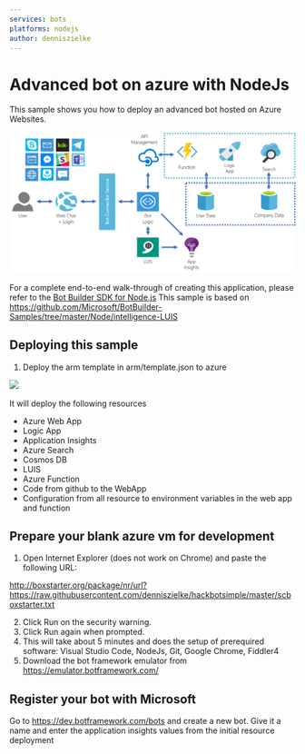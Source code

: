 ```yaml
---
services: bots
platforms: nodejs
author: denniszielke
---
```


# Advanced bot on azure with NodeJs
This sample shows you how to deploy an advanced bot hosted on Azure Websites. 

![Advanced Bot Hackathon](./images/architecture.png)

For a complete end-to-end walk-through of creating this application, please refer to the [Bot Builder SDK for Node.js](https://docs.microsoft.com/en-us/bot-framework/nodejs/bot-builder-nodejs-overview)
This sample is based on https://github.com/Microsoft/BotBuilder-Samples/tree/master/Node/intelligence-LUIS

## Deploying this sample
1. Deploy the arm template in arm/template.json to azure

<a href="https://portal.azure.com/#create/Microsoft.Template/uri/https%3A%2F%2Fraw.githubusercontent.com%2Fdenniszielke%2Fhackbotadvanced%2Fmaster%2Farm%2Ftemplate.json" target="_blank">
    <img src="http://azuredeploy.net/deploybutton.png"/>
</a>  

It will deploy the following resources
- Azure Web App
- Logic App
- Application Insights
- Azure Search
- Cosmos DB
- LUIS
- Azure Function
- Code from github to the WebApp
- Configuration from all resource to environment variables in the web app and function

## Prepare your blank azure vm for development

1. Open Internet Explorer (does not work on Chrome) and paste the following URL: 

http://boxstarter.org/package/nr/url?https://raw.githubusercontent.com/denniszielke/hackbotsimple/master/scboxstarter.txt

2. Click Run on the security warning. 
3. Click Run again when prompted. 
4. This will take about 5 minutes and does the setup of prerequired software: Visual Studio Code, NodeJs, Git, Google Chrome, Fiddler4
5. Download the bot framework emulator from https://emulator.botframework.com/ 

## Register your bot with Microsoft
Go to https://dev.botframework.com/bots and create a new bot.
Give it a name and enter the application insights values from the initial resource deployment